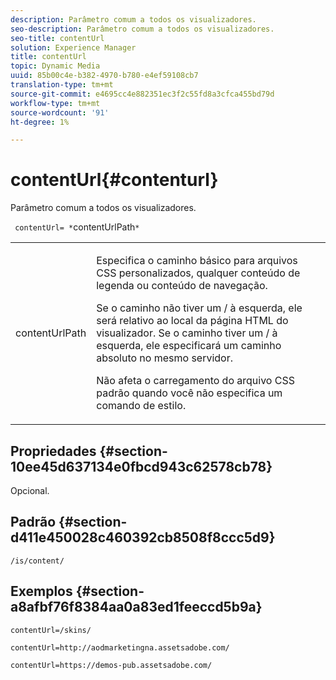 ```yaml
---
description: Parâmetro comum a todos os visualizadores.
seo-description: Parâmetro comum a todos os visualizadores.
seo-title: contentUrl
solution: Experience Manager
title: contentUrl
topic: Dynamic Media
uuid: 85b00c4e-b382-4970-b780-e4ef59108cb7
translation-type: tm+mt
source-git-commit: e4695cc4e882351ec3f2c55fd8a3cfca455bd79d
workflow-type: tm+mt
source-wordcount: '91'
ht-degree: 1%

---
```



# contentUrl{#contenturl}

Parâmetro comum a todos os visualizadores.

` contentUrl= *`contentUrlPath`*`

<table id="table_9B98C97485DD4DEB8A6ECBCE8DF6B886"> 
 <tbody> 
  <tr> 
   <td colname="col1"> <p> <span class="codeph"> <span class="varname"> contentUrlPath</span> </span> </p> </td> 
   <td colname="col2"> <p>Especifica o caminho básico para arquivos CSS personalizados, qualquer conteúdo de legenda ou conteúdo de navegação. </p> <p>Se o caminho não tiver um <span class="filepath"> /</span> à esquerda, ele será relativo ao local da página HTML do visualizador. Se o caminho tiver um <span class="filepath"> /</span> à esquerda, ele especificará um caminho absoluto no mesmo servidor. </p> <p> Não afeta o carregamento do arquivo CSS padrão quando você não especifica um comando de estilo. </p> </td> 
  </tr> 
 </tbody> 
</table>

## Propriedades {#section-10ee45d637134e0fbcd943c62578cb78}

Opcional.

## Padrão {#section-d411e450028c460392cb8508f8ccc5d9}

`/is/content/`

## Exemplos {#section-a8afbf76f8384aa0a83ed1feeccd5b9a}

```
contentUrl=/skins/
```

```
contentUrl=http://aodmarketingna.assetsadobe.com/
```

```
contentUrl=https://demos-pub.assetsadobe.com/
```

